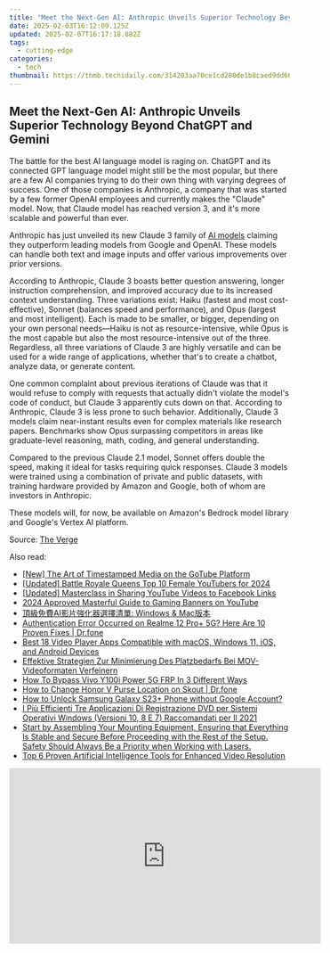 ```yaml
---
title: "Meet the Next-Gen AI: Anthropic Unveils Superior Technology Beyond ChatGPT and Gemini"
date: 2025-02-03T16:12:09.125Z
updated: 2025-02-07T16:17:18.882Z
tags:
  - cutting-edge
categories:
  - tech
thumbnail: https://thmb.techidaily.com/314203aa70ce1cd280de1b8caed9dd68a2d3fe23b8a42bb326b5ec5adab13e40.jpg
---
```


## Meet the Next-Gen AI: Anthropic Unveils Superior Technology Beyond ChatGPT and Gemini

The battle for the best AI language model is raging on. ChatGPT and its connected GPT language model might still be the most popular, but there are a few AI companies trying to do their own thing with varying degrees of success. One of those companies is Anthropic, a company that was started by a few former OpenAI employees and currently makes the "Claude" model. Now, that Claude model has reached version 3, and it's more scalable and powerful than ever.

 Anthropic has just unveiled its new Claude 3 family of [AI models](https://instagram-video-files.techidaily.com/updated-2024-approved-enhance-your-video-impact-with-slow-motion-on-ig/) claiming they outperform leading models from Google and OpenAI. These models can handle both text and image inputs and offer various improvements over prior versions.

 According to Anthropic, Claude 3 boasts better question answering, longer instruction comprehension, and improved accuracy due to its increased context understanding. Three variations exist: Haiku (fastest and most cost-effective), Sonnet (balances speed and performance), and Opus (largest and most intelligent). Each is made to be smaller, or bigger, depending on your own personal needs—Haiku is not as resource-intensive, while Opus is the most capable but also the most resource-intensive out of the three. Regardless, all three variations of Claude 3 are highly versatile and can be used for a wide range of applications, whether that's to create a chatbot, analyze data, or generate content.

 One common complaint about previous iterations of Claude was that it would refuse to comply with requests that actually didn't violate the model's code of conduct, but Claude 3 apparently cuts down on that. According to Anthropic, Claude 3 is less prone to such behavior. Additionally, Claude 3 models claim near-instant results even for complex materials like research papers. Benchmarks show Opus surpassing competitors in areas like graduate-level reasoning, math, coding, and general understanding.

 Compared to the previous Claude 2.1 model, Sonnet offers double the speed, making it ideal for tasks requiring quick responses. Claude 3 models were trained using a combination of private and public datasets, with training hardware provided by Amazon and Google, both of whom are investors in Anthropic.

 These models will, for now, be available on Amazon's Bedrock model library and Google's Vertex AI platform.

 Source: [The Verge](https://www.theverge.com/2024/3/4/24090087/anthropic-claude-3-opus-ai-chatbot-multimodal)

<ins class="adsbygoogle"
     style="display:block"
     data-ad-format="autorelaxed"
     data-ad-client="ca-pub-7571918770474297"
     data-ad-slot="1223367746"></ins>

<ins class="adsbygoogle"
     style="display:block"
     data-ad-client="ca-pub-7571918770474297"
     data-ad-slot="8358498916"
     data-ad-format="auto"
     data-full-width-responsive="true"></ins>

<span class="atpl-alsoreadstyle">Also read:</span>
<div><ul>
<li><a href="https://some-skills.techidaily.com/new-the-art-of-timestamped-media-on-the-gotube-platform/"><u>[New] The Art of Timestamped Media on the GoTube Platform</u></a></li>
<li><a href="https://youtube-webster.techidaily.com/ed-battle-royale-queens-top-10-female-youtubers-for-2024/"><u>[Updated] Battle Royale Queens Top 10 Female YouTubers for 2024</u></a></li>
<li><a href="https://facebook-videos.techidaily.com/updated-masterclass-in-sharing-youtube-videos-to-facebook-links/"><u>[Updated] Masterclass in Sharing YouTube Videos to Facebook Links</u></a></li>
<li><a href="https://youtube-help.techidaily.com/2024-approved-masterful-guide-to-gaming-banners-on-youtube/"><u>2024 Approved Masterful Guide to Gaming Banners on YouTube</u></a></li>
<li><a href="https://techtrends.techidaily.com/1725289993674-ai-windows-and-mac/"><u>頂級免費AI影片強化器選擇清單: Windows & Mac版本</u></a></li>
<li><a href="https://howto.techidaily.com/authentication-error-occurred-on-realme-12-proplus-5g-here-are-10-proven-fixes-drfone-by-drfone-fix-android-problems-fix-android-problems/"><u>Authentication Error Occurred on Realme 12 Pro+ 5G? Here Are 10 Proven Fixes | Dr.fone</u></a></li>
<li><a href="https://techtrends.techidaily.com/best-18-video-player-apps-compatible-with-macos-windows-11-ios-and-android-devices/"><u>Best 18 Video Player Apps Compatible with macOS, Windows 11, iOS, and Android Devices</u></a></li>
<li><a href="https://techtrends.techidaily.com/effektive-strategien-zur-minimierung-des-platzbedarfs-bei-mov-videoformaten-verfeinern/"><u>Effektive Strategien Zur Minimierung Des Platzbedarfs Bei MOV-Videoformaten Verfeinern</u></a></li>
<li><a href="https://bypass-frp.techidaily.com/how-to-bypass-vivo-y100i-power-5g-frp-in-3-different-ways-by-drfone-android/"><u>How To Bypass Vivo Y100i Power 5G FRP In 3 Different Ways</u></a></li>
<li><a href="https://location-social.techidaily.com/how-to-change-honor-v-purse-location-on-skout-drfone-by-drfone-virtual-android/"><u>How to Change Honor V Purse Location on Skout | Dr.fone</u></a></li>
<li><a href="https://android-unlock.techidaily.com/how-to-unlock-samsung-galaxy-s23plus-phone-without-google-account-by-drfone-android/"><u>How to Unlock Samsung Galaxy S23+ Phone without Google Account?</u></a></li>
<li><a href="https://techtrends.techidaily.com/i-piu-efficienti-tre-applicazioni-di-registrazione-dvd-per-sistemi-operativi-windows-versioni-10-8-e-7-raccomandati-per-il-2021/"><u>I Più Efficienti Tre Applicazioni Di Registrazione DVD per Sistemi Operativi Windows (Versioni 10, 8 E 7) Raccomandati per Il 2021</u></a></li>
<li><a href="https://techtrends.techidaily.com/start-by-assembling-your-mounting-equipment-ensuring-that-everything-is-stable-and-secure-before-proceeding-with-the-rest-of-the-setup-safety-should-always-61/"><u>Start by Assembling Your Mounting Equipment, Ensuring that Everything Is Stable and Secure Before Proceeding with the Rest of the Setup. Safety Should Always Be a Priority when Working with Lasers.</u></a></li>
<li><a href="https://techtrends.techidaily.com/top-6-proven-artificial-intelligence-tools-for-enhanced-video-resolution/"><u>Top 6 Proven Artificial Intelligence Tools for Enhanced Video Resolution</u></a></li>
</ul></div>

<!-- affiliate ads begin -->
<iframe width="560" height="315" src="https://www.youtube.com/embed/X4q6gyaEojM?si=ImdFm6Zsr0azykqV" title="YouTube video player" frameborder="0" allow="accelerometer; autoplay; clipboard-write; encrypted-media; gyroscope; picture-in-picture; web-share" referrerpolicy="strict-origin-when-cross-origin" allowfullscreen></iframe>
<!-- affiliate ads end -->

